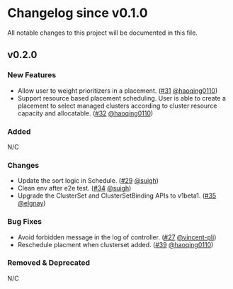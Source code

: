 # Changelog since v0.1.0
All notable changes to this project will be documented in this file.

## v0.2.0

### New Features
* Allow user to weight prioritizers in a placement. ([#31](https://github.com/open-cluster-management-io/placement/pull/31) [@haoqing0110](https://github.com/haoqing0110))
* Support resource based placement scheduling. User is able to create a placement to select managed clusters according to cluster resource capacity and allocatable. ([#32](https://github.com/open-cluster-management-io/placement/pull/32) [@haoqing0110](https://github.com/haoqing0110))

### Added
N/C

### Changes
* Update the sort logic in Schedule. ([#29](https://github.com/open-cluster-management-io/placement/pull/29) [@suigh](https://github.com/suigh))
* Clean env after e2e test. ([#34](https://github.com/open-cluster-management-io/placement/pull/34) [@suigh](https://github.com/suigh))
* Upgrade the ClusterSet and ClusterSetBinding APIs to v1beta1. ([#35](https://github.com/open-cluster-management-io/placement/pull/35) [@elgnay](https://github.com/elgnay))

### Bug Fixes
* Avoid forbidden message in the log of controller. ([#27](https://github.com/open-cluster-management-io/placement/pull/27) [@vincent-pli](https://github.com/vincent-pli))
* Reschedule placment when clusterset added. ([#39](https://github.com/open-cluster-management-io/placement/pull/39) [@haoqing0110](https://github.com/haoqing0110))

### Removed & Deprecated
N/C
